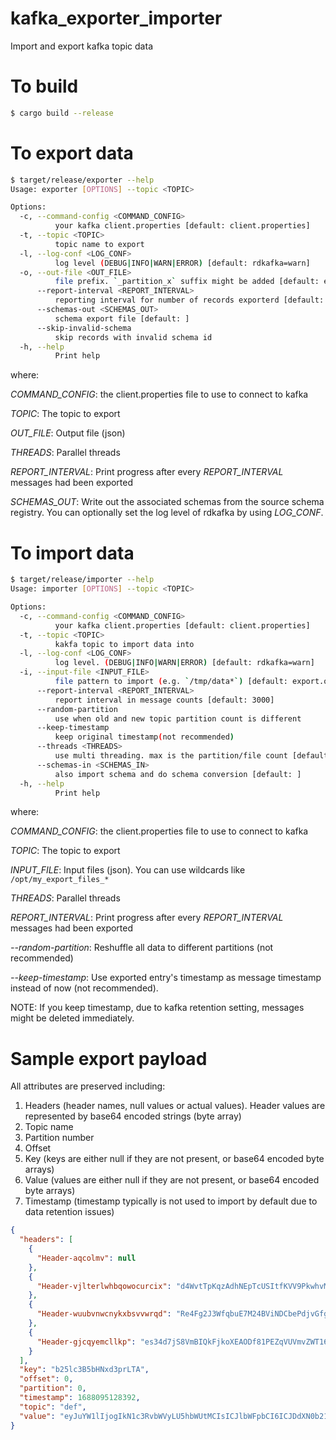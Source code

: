 # kafka_exporter_importer
Import and export kafka topic data


# To build
```bash
$ cargo build --release
```

# To export data
```bash
$ target/release/exporter --help
Usage: exporter [OPTIONS] --topic <TOPIC>

Options:
  -c, --command-config <COMMAND_CONFIG>
          your kafka client.properties [default: client.properties]
  -t, --topic <TOPIC>
          topic name to export
  -l, --log-conf <LOG_CONF>
          log level (DEBUG|INFO|WARN|ERROR) [default: rdkafka=warn]
  -o, --out-file <OUT_FILE>
          file prefix. `_partition_x` suffix might be added [default: export.out]
      --report-interval <REPORT_INTERVAL>
          reporting interval for number of records exporterd [default: 3000]
      --schemas-out <SCHEMAS_OUT>
          schema export file [default: ]
      --skip-invalid-schema
          skip records with invalid schema id
  -h, --help
          Print help
```

where:

*COMMAND_CONFIG*: the client.properties file to use to connect to kafka

*TOPIC*: The topic to export

*OUT_FILE*: Output file (json)

*THREADS*: Parallel threads

*REPORT_INTERVAL*: Print progress after every *REPORT_INTERVAL* messages had been exported

*SCHEMAS_OUT*: Write out the associated schemas from the source schema registry.
You can optionally set the log level of rdkafka by using *LOG_CONF*.

# To import data
```bash
$ target/release/importer --help
Usage: importer [OPTIONS] --topic <TOPIC>

Options:
  -c, --command-config <COMMAND_CONFIG>
          your kafka client.properties [default: client.properties]
  -t, --topic <TOPIC>
          kakfa topic to import data into
  -l, --log-conf <LOG_CONF>
          log level. (DEBUG|INFO|WARN|ERROR) [default: rdkafka=warn]
  -i, --input-file <INPUT_FILE>
          file pattern to import (e.g. `/tmp/data*`) [default: export.out*]
      --report-interval <REPORT_INTERVAL>
          report interval in message counts [default: 3000]
      --random-partition
          use when old and new topic partition count is different
      --keep-timestamp
          keep original timestamp(not recommended)
      --threads <THREADS>
          use multi threading. max is the partition/file count [default: 20]
      --schemas-in <SCHEMAS_IN>
          also import schema and do schema conversion [default: ]
  -h, --help
          Print help
```

where:

*COMMAND_CONFIG*: the client.properties file to use to connect to kafka

*TOPIC*: The topic to export

*INPUT_FILE*: Input files (json). You can use wildcards like `/opt/my_export_files_*`

*THREADS*: Parallel threads

*REPORT_INTERVAL*: Print progress after every *REPORT_INTERVAL* messages had been exported

*--random-partition*: Reshuffle all data to different partitions (not recommended)

*--keep-timestamp*: Use exported entry's timestamp as message timestamp instead of now (not recommended).

NOTE: If you keep timestamp, due to kafka retention setting, messages might be deleted immediately.


# Sample export payload

All attributes are preserved including:

1. Headers (header names, null values or actual values). Header values are represented by base64 encoded strings (byte array)
2. Topic name
3. Partition number
4. Offset
5. Key (keys are either null if they are not present, or base64 encoded byte arrays)
6. Value (values are either null if they are not present, or base64 encoded byte arrays)
7. Timestamp (timestamp typically is not used to import by default due to data retention issues)

```json
{
  "headers": [
    {
      "Header-aqcolmv": null
    },
    {
      "Header-vjlterlwhbqowocurcix": "d4WvtTpKqzAdhNEpTcUSItfKVV9PkwhvMDO1QawABrLU0pyVfV0DvqU5bfQ0p1WFm6E"
    },
    {
      "Header-wuubvnwcnykxbsvvwrqd": "Re4Fg2J3WfqbuE7M24BViNDCbePdjvGfgqWk0vAp7mJD2T0D3pX/Fuqq7jxD7lO1V7s"
    },
    {
      "Header-gjcqyemcllkp": "es34d7jS8VmBIQkFjkoXEAODf81PEZqVUVmvZWT16evJ+w2hnqpbIN8FdLzVkR0W+3I"
    }
  ],
  "key": "b25lc3B5bHNxd3prLTA",
  "offset": 0,
  "partition": 0,
  "timestamp": 1688095128392,
  "topic": "def",
  "value": "eyJuYW1lIjogIkN1c3RvbWVyLU5hbWUtMCIsICJlbWFpbCI6ICJDdXN0b21lci1FbWFpbC0wQGNvbmZsdWVudC5pbyJ9"
}
```
